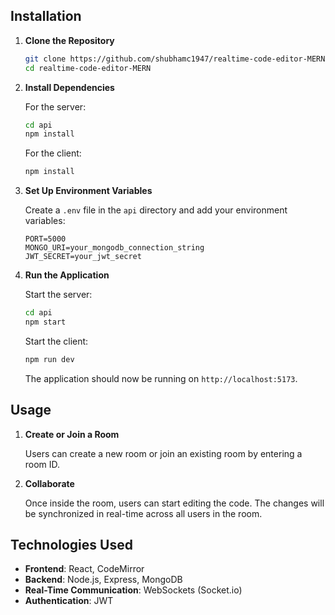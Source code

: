 ## Installation

1. **Clone the Repository**

    ```bash
    git clone https://github.com/shubhamc1947/realtime-code-editor-MERN.git
    cd realtime-code-editor-MERN
    ```

2. **Install Dependencies**

    For the server:

    ```bash
    cd api
    npm install
    ```

    For the client:

    ```bash
    npm install
    ```

3. **Set Up Environment Variables**

    Create a `.env` file in the `api` directory and add your environment variables:

    ```env
    PORT=5000
    MONGO_URI=your_mongodb_connection_string
    JWT_SECRET=your_jwt_secret
    ```

4. **Run the Application**

    Start the server:

    ```bash
    cd api
    npm start
    ```

    Start the client:

    ```bash
    npm run dev
    ```

    The application should now be running on `http://localhost:5173`.

## Usage

1. **Create or Join a Room**

    Users can create a new room or join an existing room by entering a room ID.

2. **Collaborate**

    Once inside the room, users can start editing the code. The changes will be synchronized in real-time across all users in the room.


## Technologies Used

- **Frontend**: React, CodeMirror
- **Backend**: Node.js, Express, MongoDB
- **Real-Time Communication**: WebSockets (Socket.io)
- **Authentication**: JWT


